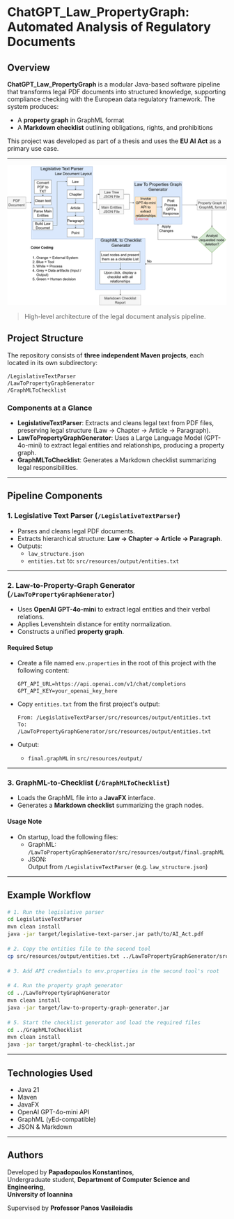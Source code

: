 # ChatGPT_Law_PropertyGraph: Automated Analysis of Regulatory Documents

## Overview

**ChatGPT_Law_PropertyGraph** is a modular Java-based software pipeline that transforms legal PDF documents into structured knowledge, supporting compliance checking with the European data regulatory framework. The system produces:

- A **property graph** in GraphML format  
- A **Markdown checklist** outlining obligations, rights, and prohibitions

This project was developed as part of a thesis and uses the **EU AI Act** as a primary use case.

---

![Pipeline Overview](docs/images/High-level_Design_Chart.png)
> High-level architecture of the legal document analysis pipeline.

## Project Structure

The repository consists of **three independent Maven projects**, each located in its own subdirectory:

```
/LegislativeTextParser  
/LawToPropertyGraphGenerator  
/GraphMLToChecklist
```

### Components at a Glance

- **LegislativeTextParser**: Extracts and cleans legal text from PDF files, preserving legal structure (Law → Chapter → Article → Paragraph).
- **LawToPropertyGraphGenerator**: Uses a Large Language Model (GPT-4o-mini) to extract legal entities and relationships, producing a property graph.
- **GraphMLToChecklist**: Generates a Markdown checklist summarizing legal responsibilities.

---

## Pipeline Components

### 1. Legislative Text Parser (`/LegislativeTextParser`)

- Parses and cleans legal PDF documents.
- Extracts hierarchical structure: **Law → Chapter → Article → Paragraph**.
- Outputs:
  - `law_structure.json`
  - `entities.txt` to: `src/resources/output/entities.txt`

---

### 2. Law-to-Property-Graph Generator (`/LawToPropertyGraphGenerator`)

- Uses **OpenAI GPT-4o-mini** to extract legal entities and their verbal relations.
- Applies Levenshtein distance for entity normalization.
- Constructs a unified **property graph**.

#### Required Setup

- Create a file named `env.properties` in the root of this project with the following content:

  ```
  GPT_API_URL=https://api.openai.com/v1/chat/completions
  GPT_API_KEY=your_openai_key_here
  ```

- Copy `entities.txt` from the first project's output:

  ```
  From: /LegislativeTextParser/src/resources/output/entities.txt  
  To:   /LawToPropertyGraphGenerator/src/resources/output/entities.txt
  ```

- Output:
  - `final.graphML` in `src/resources/output/`

---

### 3. GraphML-to-Checklist (`/GraphMLToChecklist`)

- Loads the GraphML file into a **JavaFX** interface.
- Generates a **Markdown checklist** summarizing the graph nodes.

#### Usage Note

- On startup, load the following files:
  - GraphML:  
    `/LawToPropertyGraphGenerator/src/resources/output/final.graphML`
  - JSON:  
    Output from `/LegislativeTextParser` (e.g. `law_structure.json`)

---

## Example Workflow

```bash
# 1. Run the legislative parser
cd LegislativeTextParser
mvn clean install
java -jar target/legislative-text-parser.jar path/to/AI_Act.pdf

# 2. Copy the entities file to the second tool
cp src/resources/output/entities.txt ../LawToPropertyGraphGenerator/src/resources/output/

# 3. Add API credentials to env.properties in the second tool's root

# 4. Run the property graph generator
cd ../LawToPropertyGraphGenerator
mvn clean install
java -jar target/law-to-property-graph-generator.jar

# 5. Start the checklist generator and load the required files
cd ../GraphMLToChecklist
mvn clean install
java -jar target/graphml-to-checklist.jar
```

---

## Technologies Used

- Java 21  
- Maven  
- JavaFX  
- OpenAI GPT-4o-mini API  
- GraphML (yEd-compatible)  
- JSON & Markdown

---

## Authors

Developed by **Papadopoulos Konstantinos**,  
Undergraduate student, **Department of Computer Science and Engineering**,  
**University of Ioannina**

Supervised by **Professor Panos Vasileiadis**
